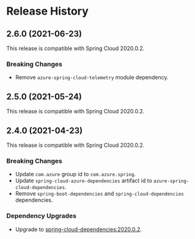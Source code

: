 # Release History

## 2.6.0 (2021-06-23)
This release is compatible with Spring Cloud 2020.0.2. 
### Breaking Changes
- Remove `azure-spring-cloud-telemetry` module dependency.

## 2.5.0 (2021-05-24)
This release is compatible with Spring Cloud 2020.0.2. 

## 2.4.0 (2021-04-23)
This release is compatible with Spring Cloud 2020.0.2. 

### Breaking Changes
- Update `com.azure` group id to `com.azure.spring`.
- Update `spring-cloud-azure-dependencies` artifact id to `azure-spring-cloud-dependencies`.
- Remove `spring-boot-dependencies` and `spring-cloud-dependencies` dependencies.

### Dependency Upgrades
- Upgrade to [spring-cloud-dependencies:2020.0.2](https://repo.maven.apache.org/maven2/org/springframework/cloud/spring-cloud-dependencies/2020.0.2/spring-cloud-dependencies-2020.0.2.pom).